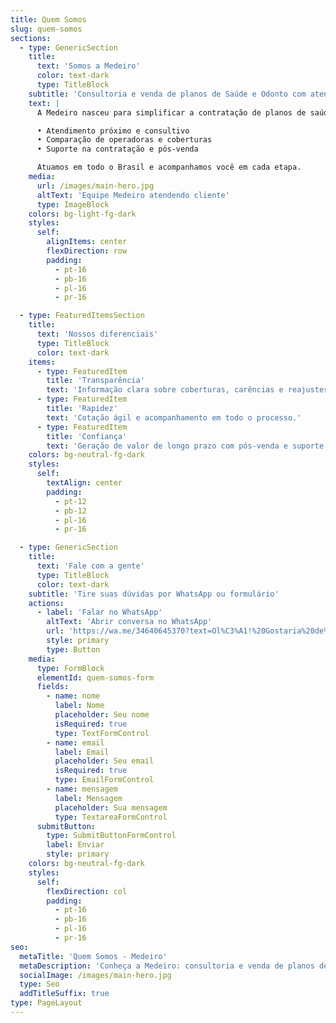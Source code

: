 ```yaml
---
title: Quem Somos
slug: quem-somos
sections:
  - type: GenericSection
    title:
      text: 'Somos a Medeiro'
      color: text-dark
      type: TitleBlock
    subtitle: 'Consultoria e venda de planos de Saúde e Odonto com atendimento humanizado'
    text: |
      A Medeiro nasceu para simplificar a contratação de planos de saúde e odontológicos. Nosso foco é entender seu contexto e apresentar a melhor opção, com transparência e rapidez.

      • Atendimento próximo e consultivo
      • Comparação de operadoras e coberturas
      • Suporte na contratação e pós-venda

      Atuamos em todo o Brasil e acompanhamos você em cada etapa.
    media:
      url: /images/main-hero.jpg
      altText: 'Equipe Medeiro atendendo cliente'
      type: ImageBlock
    colors: bg-light-fg-dark
    styles:
      self:
        alignItems: center
        flexDirection: row
        padding:
          - pt-16
          - pb-16
          - pl-16
          - pr-16

  - type: FeaturedItemsSection
    title:
      text: 'Nossos diferenciais'
      type: TitleBlock
      color: text-dark
    items:
      - type: FeaturedItem
        title: 'Transparência'
        text: 'Informação clara sobre coberturas, carências e reajustes.'
      - type: FeaturedItem
        title: 'Rapidez'
        text: 'Cotação ágil e acompanhamento em todo o processo.'
      - type: FeaturedItem
        title: 'Confiança'
        text: 'Geração de valor de longo prazo com pós-venda e suporte contínuo.'
    colors: bg-neutral-fg-dark
    styles:
      self:
        textAlign: center
        padding:
          - pt-12
          - pb-12
          - pl-16
          - pr-16

  - type: GenericSection
    title:
      text: 'Fale com a gente'
      type: TitleBlock
      color: text-dark
    subtitle: 'Tire suas dúvidas por WhatsApp ou formulário'
    actions:
      - label: 'Falar no WhatsApp'
        altText: 'Abrir conversa no WhatsApp'
        url: 'https://wa.me/34640645370?text=Ol%C3%A1!%20Gostaria%20de%20saber%20mais%20sobre%20a%20Medeiro.'
        style: primary
        type: Button
    media:
      type: FormBlock
      elementId: quem-somos-form
      fields:
        - name: nome
          label: Nome
          placeholder: Seu nome
          isRequired: true
          type: TextFormControl
        - name: email
          label: Email
          placeholder: Seu email
          isRequired: true
          type: EmailFormControl
        - name: mensagem
          label: Mensagem
          placeholder: Sua mensagem
          type: TextareaFormControl
      submitButton:
        type: SubmitButtonFormControl
        label: Enviar
        style: primary
    colors: bg-neutral-fg-dark
    styles:
      self:
        flexDirection: col
        padding:
          - pt-16
          - pb-16
          - pl-16
          - pr-16
seo:
  metaTitle: 'Quem Somos - Medeiro'
  metaDescription: 'Conheça a Medeiro: consultoria e venda de planos de saúde e odonto, com atendimento humanizado e transparente.'
  socialImage: /images/main-hero.jpg
  type: Seo
  addTitleSuffix: true
type: PageLayout
---
```

